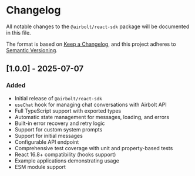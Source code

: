 # Changelog

All notable changes to the `@airbolt/react-sdk` package will be documented in this file.

The format is based on [Keep a Changelog](https://keepachangelog.com/en/1.0.0/),
and this project adheres to [Semantic Versioning](https://semver.org/spec/v2.0.0.html).

## [1.0.0] - 2025-07-07

### Added

- Initial release of `@airbolt/react-sdk`
- `useChat` hook for managing chat conversations with Airbolt API
- Full TypeScript support with exported types
- Automatic state management for messages, loading, and errors
- Built-in error recovery and retry logic
- Support for custom system prompts
- Support for initial messages
- Configurable API endpoint
- Comprehensive test coverage with unit and property-based tests
- React 16.8+ compatibility (hooks support)
- Example applications demonstrating usage
- ESM module support
